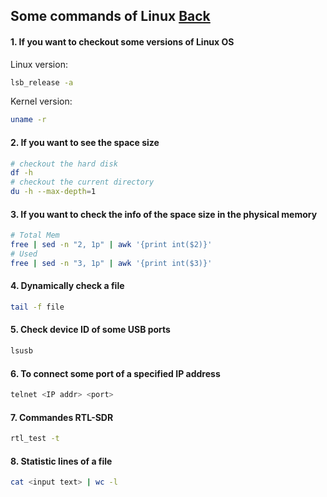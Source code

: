 ## Some commands of Linux [Back](./qa.md)

#### 1. If you want to checkout some versions of Linux OS

Linux version:

```bash
lsb_release -a
```

Kernel version:

```bash
uname -r
```

#### 2. If you want to see the space size

```bash
# checkout the hard disk
df -h
# checkout the current directory
du -h --max-depth=1
```

#### 3. If you want to check the info of the space size in the physical memory

```bash
# Total Mem
free | sed -n "2, 1p" | awk '{print int($2)}'
# Used
free | sed -n "3, 1p" | awk '{print int($3)}'
```

#### 4. Dynamically check a file

```bash
tail -f file
```

#### 5. Check device ID of some USB ports

```bash
lsusb
```

#### 6. To connect some port of a specified IP address

```bash
telnet <IP addr> <port>
```

#### 7. Commandes RTL-SDR

```bash
rtl_test -t
```

#### 8. Statistic lines of a file

```bash
cat <input text> | wc -l
```